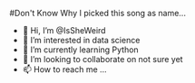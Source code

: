 #Don't Know Why I picked this song as name...

- 👋 Hi, I’m @IsSheWeird
- 👀 I’m interested in data science
- 🌱 I’m currently learning Python
- 💞️ I’m looking to collaborate on not sure yet
- 📫 How to reach me ...

<!---
IsSheWeird/IsSheWeird is a ✨ special ✨ repository because its `README.md` (this file) appears on your GitHub profile.
You can click the Preview link to take a look at your changes.
--->
